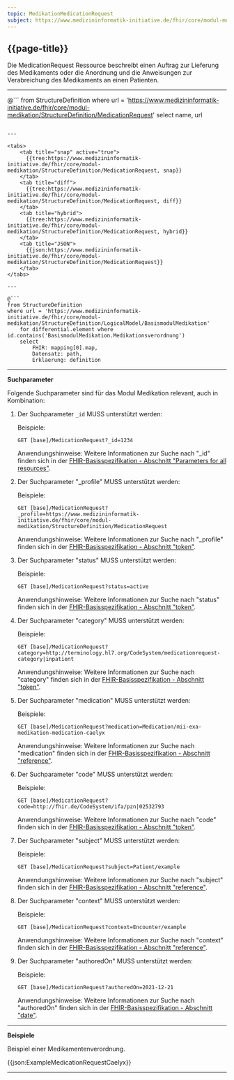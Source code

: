 ```yaml
---
topic: MedikationMedicationRequest
subject: https://www.medizininformatik-initiative.de/fhir/core/modul-medikation/StructureDefinition/MedicationRequest
---
```


## {{page-title}}

Die MedicationRequest Ressource beschreibt einen Auftrag zur Lieferung des Medikaments oder die Anordnung und die Anweisungen zur Verabreichung des Medikaments an einen Patienten.

---

@```
from StructureDefinition 
where url = 'https://www.medizininformatik-initiative.de/fhir/core/modul-medikation/StructureDefinition/MedicationRequest'
select
    name,
    url
```

---

<tabs>
    <tab title="snap" active="true">
      {{tree:https://www.medizininformatik-initiative.de/fhir/core/modul-medikation/StructureDefinition/MedicationRequest, snap}}
    </tab>
    <tab title="diff">
      {{tree:https://www.medizininformatik-initiative.de/fhir/core/modul-medikation/StructureDefinition/MedicationRequest, diff}}
    </tab>
    <tab title="hybrid">
      {{tree:https://www.medizininformatik-initiative.de/fhir/core/modul-medikation/StructureDefinition/MedicationRequest, hybrid}}
    </tab>
    <tab title="JSON">
      {{json:https://www.medizininformatik-initiative.de/fhir/core/modul-medikation/StructureDefinition/MedicationRequest}}
    </tab>
</tabs>

---

@```
from StructureDefinition 
where url = 'https://www.medizininformatik-initiative.de/fhir/core/modul-medikation/StructureDefinition/LogicalModel/BasismodulMedikation'
    for differential.element where id.contains('BasismodulMedikation.Medikationsverordnung') 
    select 
        FHIR: mapping[0].map,
        Datensatz: path, 
        Erklaerung: definition 
```

---

**Suchparameter**

Folgende Suchparameter sind für das Modul Medikation relevant, auch in Kombination:

1. Der Suchparameter ```_id``` MUSS unterstützt werden:

    Beispiele: 

    ```GET [base]/MedicationRequest?_id=1234```
    
    Anwendungshinweise: Weitere Informationen zur Suche nach "_id" finden sich in der [FHIR-Basisspezifikation - Abschnitt "Parameters for all resources"](http://hl7.org/fhir/R4/search.html#all).

2. Der Suchparameter "_profile" MUSS unterstützt werden:

    Beispiele:
    
    ```GET [base]/MedicationRequest?_profile=https://www.medizininformatik-initiative.de/fhir/core/modul-medikation/StructureDefinition/MedicationRequest```
    
    Anwendungshinweise: Weitere Informationen zur Suche nach "_profile" finden sich in der [FHIR-Basisspezifikation - Abschnitt "token"](http://hl7.org/fhir/R4/search.html#all).

3. Der Suchparameter "status" MUSS unterstützt werden:

    Beispiele:

    ```GET [base]/MedicationRequest?status=active```
    
    Anwendungshinweise: Weitere Informationen zur Suche nach "status" finden sich in der [FHIR-Basisspezifikation - Abschnitt "token"](http://hl7.org/fhir/R4/search.html#token).

4. Der Suchparameter "category" MUSS unterstützt werden:

    Beispiele:

    ```GET [base]/MedicationRequest?category=http://terminology.hl7.org/CodeSystem/medicationrequest-category|inpatient```
    
    Anwendungshinweise: Weitere Informationen zur Suche nach "category" finden sich in der [FHIR-Basisspezifikation - Abschnitt "token"](http://hl7.org/fhir/R4/search.html#token).

5. Der Suchparameter "medication" MUSS unterstützt werden:

    Beispiele:

    ```GET [base]/MedicationRequest?medication=Medication/mii-exa-medikation-medication-caelyx```

    Anwendungshinweise: Weitere Informationen zur Suche nach "medication" finden sich in der [FHIR-Basisspezifikation - Abschnitt "reference"](http://hl7.org/fhir/R4/search.html#reference).

6. Der Suchparameter "code" MUSS unterstützt werden:

    Beispiele:

    ```GET [base]/MedicationRequest?code=http://fhir.de/CodeSystem/ifa/pzn|02532793```
    
    Anwendungshinweise: Weitere Informationen zur Suche nach "code" finden sich in der [FHIR-Basisspezifikation - Abschnitt "token"](http://hl7.org/fhir/R4/search.html#token).

7. Der Suchparameter "subject" MUSS unterstützt werden:

    Beispiele:

    ```GET [base]/MedicationRequest?subject=Patient/example```

    Anwendungshinweise: Weitere Informationen zur Suche nach "subject" finden sich in der [FHIR-Basisspezifikation - Abschnitt "reference"](http://hl7.org/fhir/R4/search.html#reference).

8. Der Suchparameter "context" MUSS unterstützt werden:

    Beispiele:

    ```GET [base]/MedicationRequest?context=Encounter/example```

    Anwendungshinweise: Weitere Informationen zur Suche nach "context" finden sich in der [FHIR-Basisspezifikation - Abschnitt "reference"](http://hl7.org/fhir/R4/search.html#reference).

9. Der Suchparameter "authoredOn" MUSS unterstützt werden:

    Beispiele:

    ```GET [base]/MedicationRequest?authoredOn=2021-12-21```

    Anwendungshinweise: Weitere Informationen zur Suche nach "authoredOn" finden sich in der [FHIR-Basisspezifikation - Abschnitt "date"](http://hl7.org/fhir/R4/search.html#date).

---

**Beispiele**

Beispiel einer Medikamentenverordnung. 

{{json:ExampleMedicationRequestCaelyx}}

---
